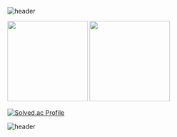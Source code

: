 ![header](https://capsule-render.vercel.app/api?type=waving&color=674ECC&height=100&section=header&text=Seung-Eui&fontSize=60&animation=fadeIn&fontColor=98A5B3)



<img height="180em" src="https://github-readme-stats-eight-theta.vercel.app/api?username=zaeval&show_icons=true&include_all_commits=true&count_private=true"/>
<img height="180em" src="https://github-readme-stats-eight-theta.vercel.app/api/top-langs/?username=zaeval&layout=compact&langs_count=8"/>

[![Solved.ac Profile](http://mazassumnida.wtf/api/v2/generate_badge?boj=zaeval)](https://solved.ac/zaeval/)

![header](https://capsule-render.vercel.app/api?type=soft&color=674ECC&height=10&section=footer&fontSize=80&animation=fadeIn&fontColor=98A5B3)
